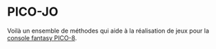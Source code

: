 PICO-JO
=======

Voilà un ensemble de méthodes qui aide à la réalisation de jeux pour
la [console fantasy PICO-8](https://www.lexaloffle.com/pico-8.php).
